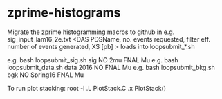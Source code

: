 # zprime-histograms
Migrate the zprime histogramming macros to github
in e.g. sig_input_lam16_2e.txt
<DAS PDSName, no. events requested, filter eff. number of events generated, XS [pb] > loads into loopsubmit_*.sh

e.g. bash loopsubmit_sig.sh sig NO 2mu FNAL Mu
e.g. bash loopsubmit_data.sh data 2016 NO FNAL Mu
e.g. bash loopsubmit_bkg.sh bgk NO Spring16 FNAL Mu

To run plot stacking:
root -l
.L PlotStack.C
.x PlotStack()
